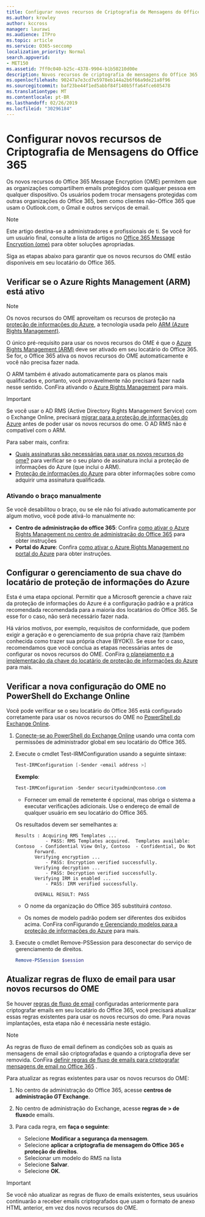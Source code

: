 ```yaml
---
title: Configurar novos recursos de Criptografia de Mensagens do Office 365
ms.author: krowley
author: kccross
manager: laurawi
ms.audience: ITPro
ms.topic: article
ms.service: O365-seccomp
localization_priority: Normal
search.appverid:
- MET150
ms.assetid: 7ff0c040-b25c-4378-9904-b1b50210d00e
description: Novos recursos de criptografia de mensagens do Office 365 criados sobre a proteção de informações do Azure, sua organização pode usar comunicação de email protegido com pessoas dentro e fora da sua organização. Os novos recursos do OME funcionam com outras organizações do Office 365, Outlook.com, Gmail e outros serviços de email.
ms.openlocfilehash: 90247a7e3cd7e5978eb144a2b6f66a9de21a8f96
ms.sourcegitcommit: baf23be44f1ed5abbf84f140b5ffa64fce605478
ms.translationtype: MT
ms.contentlocale: pt-BR
ms.lasthandoff: 02/26/2019
ms.locfileid: "30296184"
---
```

# <a name="set-up-new-office-365-message-encryption-capabilities"></a>Configurar novos recursos de Criptografia de Mensagens do Office 365

Os novos recursos do Office 365 Message Encryption (OME) permitem que as organizações compartilhem emails protegidos com qualquer pessoa em qualquer dispositivo. Os usuários podem trocar mensagens protegidas com outras organizações do Office 365, bem como clientes não-Office 365 que usam o Outlook.com, o Gmail e outros serviços de email.


>[!NOTE]
>Este artigo destina-se a administradores e profissionais de ti. Se você for um usuário final, consulte a lista de artigos no [Office 365 Message Encryption (ome)](ome.md) para obter soluções apropriadas.

Siga as etapas abaixo para garantir que os novos recursos do OME estão disponíveis em seu locatário do Office 365. 

## <a name="verify-azure-rights-management-arm-is-active"></a>Verificar se o Azure Rights Management (ARM) está ativo

>[!NOTE]
>Os novos recursos do OME aproveitam os recursos de proteção na [proteção de informações do Azure](https://docs.microsoft.com/en-us/azure/information-protection/what-is-information-protection), a tecnologia usada pelo [ARM (Azure Rights Management)](https://docs.microsoft.com/en-us/azure/information-protection/what-is-azure-rms).

O único pré-requisito para usar os novos recursos do OME é que o [Azure Rights Management (ARM)](https://docs.microsoft.com/en-us/azure/information-protection/what-is-azure-rms) deve ser ativado em seu locatário do Office 365. Se for, o Office 365 ativa os novos recursos do OME automaticamente e você não precisa fazer nada. 

O ARM também é ativado automaticamente para os planos mais qualificados e, portanto, você provavelmente não precisará fazer nada nesse sentido. ConFira ativando o [Azure Rights Management](https://docs.microsoft.com/en-gb/azure/information-protection/activate-service) para mais.

>[!IMPORTANT]
>Se você usar o AD RMS (Active Directory Rights Management Service) com o Exchange Online, precisará [migrar para a proteção de informações do Azure](https://docs.microsoft.com/en-us/azure/information-protection/migrate-from-ad-rms-to-azure-rms) antes de poder usar os novos recursos do ome. O AD RMS não é compatível com o ARM.  

Para saber mais, confira:

- [Quais assinaturas são necessárias para usar os novos recursos do ome?](ome-faq.md#what-subscriptions-do-i-need-to-use-the-new-ome-capabilities) para verificar se o seu plano de assinatura inclui a proteção de informações do Azure (que inclui o ARM).   
-  [Proteção de informações do Azure](https://azure.microsoft.com/en-us/services/information-protection/) para obter informações sobre como adquirir uma assinatura qualificada.  

### <a name="manually-activating-arm"></a>Ativando o braço manualmente

Se você desabilitou o braço, ou se ele não foi ativado automaticamente por algum motivo, você pode ativá-lo manualmente no:

- **Centro de administração do office 365**: Confira [como ativar o Azure Rights Management no centro de administração do Office 365](https://docs.microsoft.com/en-us/azure/information-protection/activate-office365) para obter instruções
- **Portal do Azure**: Confira [como ativar o Azure Rights Management no portal do Azure](https://docs.microsoft.com/en-gb/azure/information-protection/activate-azure) para obter instruções. 


## <a name="configure-management-of-your-azure-information-protection-tenant-key"></a>Configurar o gerenciamento de sua chave do locatário de proteção de informações do Azure

Esta é uma etapa opcional. Permitir que a Microsoft gerencie a chave raiz da proteção de informações do Azure é a configuração padrão e a prática recomendada recomendada para a maioria dos locatários do Office 365. Se esse for o caso, não será necessário fazer nada. 

Há vários motivos, por exemplo, requisitos de conformidade, que podem exigir a geração e o gerenciamento de sua própria chave raiz (também conhecida como trazer sua própria chave (BYOK)). Se esse for o caso, recomendamos que você conclua as etapas necessárias antes de configurar os novos recursos do OME. ConFira [o planejamento e a implementação da chave do locatário de proteção de informações do Azure](https://docs.microsoft.com/information-protection/plan-design/plan-implement-tenant-key) para mais. 


## <a name="verify-new-ome-configuration-in-exchange-online-powershell"></a>Verificar a nova configuração do OME no PowerShell do Exchange Online

Você pode verificar se o seu locatário do Office 365 está configurado corretamente para usar os novos recursos do OME no [PowerShell do Exchange Online](https://docs.microsoft.com/en-us/powershell/exchange/exchange-online/exchange-online-powershell?view=exchange-ps).
  
1. [Conecte-se ao PowerShell do Exchange Online](https://docs.microsoft.com/en-us/powershell/exchange/exchange-online/connect-to-exchange-online-powershell/connect-to-exchange-online-powershell) usando uma conta com permissões de administrador global em seu locatário do Office 365.

2. Execute o cmdlet Test-IRMConfiguration usando a seguinte sintaxe:

     ```powershell
     Test-IRMConfiguration [-Sender <email address >]
     ```  

   **Exemplo**: 
   
     ```powershell
     Test-IRMConfiguration -Sender securityadmin@contoso.com
     ```
     
     - Fornecer um email de remetente é opcional, mas obriga o sistema a executar verificações adicionais. Use o endereço de email de qualquer usuário em seu locatário do Office 365. 
     
    Os resultados devem ser semelhantes a:

     ```text
    Results : Acquiring RMS Templates ...
                - PASS: RMS Templates acquired.  Templates available: Contoso  - Confidential View Only, Contoso  - Confidential, Do Not 
            Forward.
            Verifying encryption ...
                - PASS: Encryption verified successfully.
            Verifying decryption ...
                - PASS: Decryption verified successfully.
            Verifying IRM is enabled ...
                - PASS: IRM verified successfully.

            OVERALL RESULT: PASS
    ```

   - O nome da organização do Office 365 substituirá *contoso*.

   - Os nomes de modelo padrão podem ser diferentes dos exibidos acima. ConFira conFigurando [e Gerenciando modelos para a proteção de informações do Azure](https://docs.microsoft.com/en-us/azure/information-protection/configure-policy-templates) para mais.

3. Execute o cmdlet Remove-PSSession para desconectar do serviço de gerenciamento de direitos.
    
     ```powershell
     Remove-PSSession $session
     ```

## <a name="update-mail-flow-rules-to-use-new-ome-capabilities"></a>Atualizar regras de fluxo de email para usar novos recursos do OME

Se houver [regras de fluxo de email](define-mail-flow-rules-to-encrypt-email.md) configuradas anteriormente para criptografar emails em seu locatário do Office 365, você precisará atualizar essas regras existentes para usar os novos recursos do ome. Para novas implantações, esta etapa não é necessária neste estágio.   

>[!Note]
>As regras de fluxo de email definem as condições sob as quais as mensagens de email são criptografadas e quando a criptografia deve ser removida. ConFira [definir regras de fluxo de emails para criptografar mensagens de email no Office 365](define-mail-flow-rules-to-encrypt-email.md) .

Para atualizar as regras existentes para usar os novos recursos do OME:

1. No centro de administração do Office 365, acesse **centros de administração _GT_ Exchange**.

2. No centro de administração do Exchange, acesse **regras de > de fluxo**de emails. 
3. Para cada regra, em **faça o seguinte**:
    - Selecione **Modificar a segurança da mensagem**.
    - Selecione **aplicar a criptografia de mensagem do Office 365 e proteção de direitos**.
    - Selecionar um modelo do RMS na lista
    - Selecione **Salvar**.
    - Selecione **OK**.
  
>[!IMPORTANT]
>Se você não atualizar as regras de fluxo de emails existentes, seus usuários continuarão a receber emails criptografados que usam o formato de anexo HTML anterior, em vez dos novos recursos do OME.
